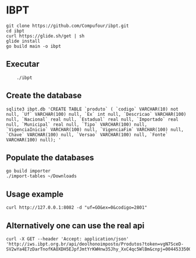 IBPT
====

```
git clone https://github.com/Compufour/ibpt.git
cd ibpt
curl https://glide.sh/get | sh
glide install
go build main -o ibpt
```

## Executar

```
    ./ibpt

```

## Create the database


```
sqlite3 ibpt.db 'CREATE TABLE `produto` ( `codigo` VARCHAR(10) not null, `Uf` VARCHAR(100) null, `Ex` int null, `Descricao` VARCHAR(100) null, `Nacional` real null, `Estadual` real null, `Importado` real null, `Municipal` real null, `Tipo` VARCHAR(100) null, `VigenciaInicio` VARCHAR(100) null, `VigenciaFim` VARCHAR(100) null, `Chave` VARCHAR(100) null, `Versao` VARCHAR(100) null, `Fonte` VARCHAR(100) null); '

```

Populate the databases
----------------------

```
go build importer
./import-tables ~/Downloads

```


Usage example
--------------

```
curl http://127.0.0.1:8082 -d "uf=GO&ex=0&codigo=2801" 

```

Alternatively one can use the real api
--------------------------------------

```
curl -X GET --header 'Accept: application/json'
'http://iws.ibpt.org.br/api/deolhonoimposto/Produtos?token=vgN7SceD-SV2wYa4E7zDarTnofKAOXDH5EJpfJmtYrKWHnw35Jhy_XxC4qc5WlBm&cnpj=00445335000113&codigo=70101000&uf=sc&ex=0'

```


